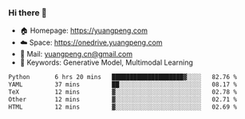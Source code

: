### Hi there 👋

- 🏠 Homepage: https://yuangpeng.com
- ☁️ Space: https://onedrive.yuangpeng.com
- 📧 Mail: yuangpeng.cn@gmail.com
- 🌅 Keywords: Generative Model, Multimodal Learning

<!--
**yuangpeng/yuangpeng** is a ✨ _special_ ✨ repository because its `README.md` (this file) appears on your GitHub profile.

Here are some ideas to get you started:

- 🔭 I’m currently working on ...
- 🌱 I’m currently learning ...
- 👯 I’m looking to collaborate on ...
- 🤔 I’m looking for help with ...
- 💬 Ask me about ...
- 📫 How to reach me: ...
- 😄 Pronouns: ...
- ⚡ Fun fact: ...
-->

<!--START_SECTION:waka-->

```txt
Python       6 hrs 20 mins   ████████████████████▓░░░░   82.76 %
YAML         37 mins         ██░░░░░░░░░░░░░░░░░░░░░░░   08.17 %
TeX          12 mins         ▓░░░░░░░░░░░░░░░░░░░░░░░░   02.78 %
Other        12 mins         ▓░░░░░░░░░░░░░░░░░░░░░░░░   02.71 %
HTML         12 mins         ▓░░░░░░░░░░░░░░░░░░░░░░░░   02.69 %
```

<!--END_SECTION:waka-->
